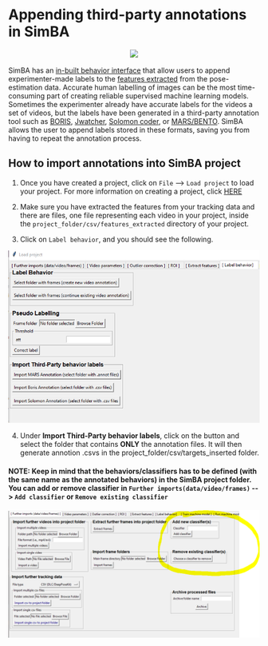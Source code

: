 # Appending third-party annotations in SimBA

<p align="center">
<img src="https://github.com/sgoldenlab/simba/blob/master/images/third_party_annot.png" />
</p>

SimBA has an [in-built behavior interface](https://github.com/sgoldenlab/simba/blob/master/docs/labelling_aggression_tutorial.md) that allow users to append experimenter-made labels to the [features extracted](https://github.com/sgoldenlab/simba/blob/master/docs/tutorial.md#step-5-extract-features) from the pose-estimation data. Accurate human labelling of images can be the most time-consuming part of creating reliable supervised machine learning models. Sometimes the experimenter already have accurate labels for the videos a set of videos, but the labels have been generated in a third-party annotation tool such as [BORIS]( https://www.boris.unito.it/), [Jwatcher](https://www.jwatcher.ucla.edu/), [Solomon coder](https://solomon.andraspeter.com/), or [MARS/BENTO](https://github.com/neuroethology/bentoMAT). SimBA allows the user to append labels stored in these formats, saving you from having to repeat the annotation process. 


## How to import annotations into SimBA project

1. Once you have created a project, click on `File` --> `Load project` to load your project. For more information on creating a project, click [HERE](https://github.com/sgoldenlab/simba/blob/master/docs/tutorial.md#part-1-create-a-new-project-1)

2. Make sure you have extracted the features from your tracking data and there are files, one file representing each video in your project, inside the `project_folder/csv/features_extracted` directory of your project. 

3. Click on `Label behavior`, and you should see the following.

<p align="center">
<img src=/images/lblbehavior.PNG />
</p>

4. Under **Import Third-Party behavior labels**, click on the button and select the folder that contains **ONLY** the annotation files. It will then generate annotion .csvs in the project_folder/csv/targets_inserted folder.


#### NOTE: Keep in mind that the behaviors/classifiers has to be defined  (with the same name as the annotated behaviors) in the SimBA project folder. You can add or remove classifier in `Further imports(data/video/frames)` --> `Add classifier` or `Remove existing classifier`

<p align="center">
<img src=/images/addorremoveC.PNG />
</p>

